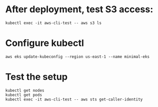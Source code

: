 # After deployment, test S3 access:
```
kubectl exec -it aws-cli-test -- aws s3 ls
```


# Configure kubectl
```
aws eks update-kubeconfig --region us-east-1 --name minimal-eks
```

# Test the setup
```
kubectl get nodes
kubectl get pods
kubectl exec -it aws-cli-test -- aws sts get-caller-identity
```